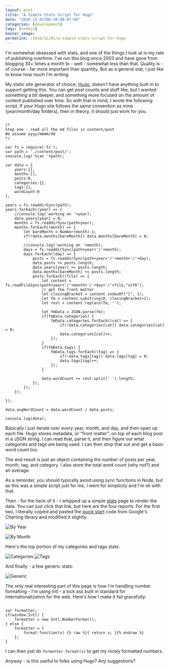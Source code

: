 ```yaml
---
layout: post
title: "A Simple Stats Script for Hugo"
date: "2016-12-01T06:30:00-07:00"
categories: [development]
tags: [nodejs]
banner_image: 
permalink: /2016/12/01/a-simple-stats-script-for-hugo
---
```


I'm somewhat obsessed with stats, and one of the things I look at is my rate of publishing overtime. I've run this blog since 2003 and have gone from blogging 30+ times a month to - well - somewhat less than that. Quality is - of course - far more important than quantity. But as a general stat, I just like to know how much I'm writing.

My static site generator of choice, [Hugo](http://gohugo.io/), doesn't have anything built in to support getting this. You can get post counts and stuff like, but I wanted something a bit deeper, and something more focused on the amount of content published over time. So with that in mind, I wrote the following script. If your Hugo site follows the same convention as mine (year/month/day folders), then in theory, it should just work for you.

<pre><code class="language-javascript">
&#x2F;*
Step one - read all the md files in content&#x2F;post
We assume yyyy&#x2F;mmmm&#x2F;dd
*&#x2F;

var fs = require(&#x27;fs&#x27;);
var path = &#x27;.&#x2F;content&#x2F;post&#x2F;&#x27;;
console.log(&#x27;Scan &#x27;+path);

var data = {
	years:{},
	months:[],
	posts:0,
	categories:{},
	tags:{},
	wordCount:0
};

years = fs.readdirSync(path);
years.forEach((year) =&gt; {
	&#x2F;&#x2F;console.log(&#x27;working on &#x27;+year);
	data.years[year] = 0;
	months = fs.readdirSync(path+year);
	months.forEach((month) =&gt; {
		let bareMonth = Number(month)-1;
		if(!data.months[bareMonth]) data.months[bareMonth] = 0;

		&#x2F;&#x2F;console.log(&#x27;working on &#x27;+month);
		days = fs.readdirSync(path+year+&#x27;&#x2F;&#x27;+month);
		days.forEach((day) =&gt; {
			posts = fs.readdirSync(path+year+&#x27;&#x2F;&#x27;+month+&#x27;&#x2F;&#x27;+day);
			data.posts += posts.length;
			data.years[year] += posts.length;
			data.months[bareMonth] += posts.length;
			posts.forEach((file) =&gt; {
				let content = fs.readFileSync(path+year+&#x27;&#x2F;&#x27;+month+&#x27;&#x2F;&#x27;+day+&#x27;&#x2F;&#x27;+file,&quot;utf8&quot;);
				&#x2F;&#x2F; get the front matter
				let closingBracket = content.indexOf(&quot;}&quot;, 1);
				let fm = content.substring(0, closingBracket+1);
				let rest = content.replace(fm, &#x27;&#x27;);

				let fmData = JSON.parse(fm);
				if(fmData.categories) {
					fmData.categories.forEach((cat) =&gt; {
						if(!data.categories[cat]) data.categories[cat] = 0;
						data.categories[cat]++;
					});
				}
				if(fmData.tags) {
					fmData.tags.forEach((tag) =&gt; {
						if(!data.tags[tag]) data.tags[tag] = 0;
						data.tags[tag]++;
					});
				}

				data.wordCount += rest.split(&#x27; &#x27;).length;
			});
		});
	});

});

data.avgWordCount = data.wordCount &#x2F; data.posts;

console.log(data);
</code></pre>

Basically I just iterate over every year, month, and day, and then open up each file. Hugo stores metadata, or "front matter", on top of each blog post in a JSON string. I can read that, parse it, and then figure out what categories and tags are being used. I can then strip that out and get a basic word count too. 

The end result is just an object containing the number of posts per year, month, tag, and category. I also store the total word count (why not?) and an average.

As a reminder, you should typically avoid using sync functions in Node, but as this was a simple script just for me, I went for simplicity and I'm ok with that.

Then - for the heck of it - I whipped up a simple [stats](https://www.raymondcamden.com/stats) page to render the data. You can just click that link, but here are the four reports. For the first two, I literally copied and pasted the [quick start](https://developers.google.com/chart/interactive/docs/quick_start) code from Google's Charting library and modified it slightly.

![By Year](https://static.raymondcamden.com/images/2016/12/hugos1.PNG )

![By Month](https://static.raymondcamden.com/images/2016/12/hugos2.PNG )

Here's the top portion of my categories and tags stats:

![Categories](https://static.raymondcamden.com/images/2016/12/hugos3.PNG )
![Tags](https://static.raymondcamden.com/images/2016/12/hugos4.PNG )

And finally - a few generic stats:

![Generic](https://static.raymondcamden.com/images/2016/12/hugos5.PNG )

The only real interesting part of this page is how I'm handling number formatting - I'm using Intl - a kick ass built in standard for internationalization for the web. Here's how I make it fail gracefully:

<pre><code class="language-javascript">
var formatter;
if(window.Intl) {
	formatter = new Intl.NumberFormat();
} else {
	formatter = {
		format:function(x) {% raw %}{ return x; }{% endraw %}
	};
}
</code></pre>

I can then just do <code>formatter.format(x)</code> to get my nicely formatted numbers.

Anyway - is this useful to folks using Hugo? Any suggestions?